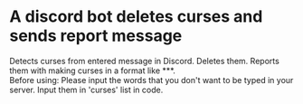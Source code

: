 # A discord bot deletes curses and sends report message

Detects curses from entered message in Discord. Deletes them. Reports them with making curses in a format like ***. <br />
Before using: Please input the words that you don't want to be typed in your server. Input them in 'curses' list in code.


